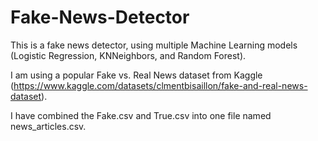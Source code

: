 # Fake-News-Detector

This is a fake news detector, using multiple Machine Learning models (Logistic Regression, KNNeighbors, and Random Forest). 

I am using a popular Fake vs. Real News dataset from Kaggle (https://www.kaggle.com/datasets/clmentbisaillon/fake-and-real-news-dataset).

I have combined the Fake.csv and True.csv into one file named news_articles.csv. 
